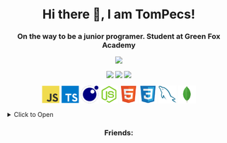 <h1  align="center">Hi there 👋, I am TomPecs!</h1>

<h3  align="center">

On the way to be a junior programer. Student at Green Fox Academy

</h3>

<p  align="center">

<a href="https://github.com/TomPecs">

<img height="180em" src="https://github-readme-stats-eight-theta.vercel.app/api?username=TomPecs&show_icons=true&theme=vue-dark&include_all_commits=true&count_private=true"  />
<!-- <img height="180em" src="https://github-readme-stats-eight-theta.vercel.app/api/top-langs/?username=TomPecs&layout=compact&exclude_lang=java+r&theme=vue-dark" /> -->
</a>

</p>

<p  align="center">

<img src="https://badges.pufler.dev/commits/all/Tompecs?label=Public+commits&style=flat-square&color=6875f5&logo=github"/>

<img src="https://badges.pufler.dev/repos/Tompecs?label=Public+repos&style=flat-square&color=6875f5&logo=github"/>

<img src="https://badges.pufler.dev/visits/TomPecs/Tompecs?style=flat-square&color=6875f5&logo=github"/>

</p>

<p  align="center">

<img src="https://raw.githubusercontent.com/devicons/devicon/master/icons/javascript/javascript-original.svg" alt="javascript" width="40" height="40"/>

<img src="https://raw.githubusercontent.com/devicons/devicon/master/icons/typescript/typescript-original.svg" alt="php" width="40" height="40"/>

<img src="https://raw.githubusercontent.com/devicons/devicon/master/icons/lua/lua-original.svg" alt="lua" width="40" height="40"/>

<img src="https://raw.githubusercontent.com/devicons/devicon/master/icons/nodejs/nodejs-original.svg" alt="node" width="40" height="40"/>

<img src="https://raw.githubusercontent.com/devicons/devicon/master/icons/html5/html5-original.svg" alt="html5" width="40" height="40"/>

<img src="https://raw.githubusercontent.com/devicons/devicon/master/icons/css3/css3-original.svg" alt="css3" width="40" height="40"/>

<img src="https://raw.githubusercontent.com/devicons/devicon/master/icons/mysql/mysql-original.svg" alt="mysql" width="40" height="40"/>

<img src="https://raw.githubusercontent.com/devicons/devicon/master/icons/mongodb/mongodb-original.svg" alt="mysql" width="40" height="40"/>

</p>

<details> 
  <summary>Click to Open<h3  align="center">Friends:</h3></summary>
 


<div style="display:flex"><h4> [Developers:] </h4>

<a href="#">[#Ádám]</a> <a href="#">[#Beni]</a> <a href="https://github.com/CsokiHUN">[#Csoki]</a> <a href="https://www.twitch.tv/skeletonwarrior66">[#Csontvázharcos]</a> <a href="https://github.com/aDavidkaa">[#Davidkaaaah]</a> <a href="#">[#Füsti]</a> <a href="https://github.com/Gandalf6989">[#Gandalf]</a> <a href="https://github.com/Gellipapa">[#Gellipapa]</a> <a href="https://www.twitch.tv/xeppy94">[#Xeppy]</a>

</div>

<div style="display:flex"><h4>  [Non developers:] </h4>

<a href="https://www.twitch.tv/mran0_">[#An0]</a> <a href="https://www.twitch.tv/kantor_pictures">[#Kantor]</a> <a href="https://www.twitch.tv/klikkertv">[#KlikkerTV]</a>

</div>
<div style="display:flex"><h4> [Green Fox friends:] </h4>

<a href="https://github.com/rdg5">[#Sanyi]</a> <a href="https://github.com/matecserven">[#Máté]</a> <a href="https://github.com/bkeszl">[#Barna]</a> <a href="https://github.com/KreczAndris">[#András]</a> <a href="https://github.com/nldanne">[#Anh]</a> <a href="https://github.com/dragonfly-88">[#Annila]</a> <a href="https://github.com/brdsgnrx">[#Bence]</a> <a href="https://github.com/fauxmaux">[#Béla]</a> <a href="https://github.com/davidkanyik">[#Dávid]</a> <a href="https://github.com/Gbi92">[#Gabi]</a> <a href="https://github.com/kalip60">[#József]</a> <a href="https://github.com/MazurLaura">[#Lili]</a> <a href="https://github.com/jambi997">[#Marci]</a> <a href="https://github.com/XentiusCRFX">[#Mészi]</a> <a href="https://github.com/bodiors">[#Örs]</a>

  </div>
  </details>

<!--

**TomPecs/TomPecs** is a ✨ _special_ ✨ repository because its `README.md` (this file) appears on your GitHub profile.



Here are some ideas to get you started:



- 🔭 I’m currently working on ...

- 🌱 I’m currently learning ...

- 👯 I’m looking to collaborate on ...

- 🤔 I’m looking for help with ...

- 💬 Ask me about ...

- 📫 How to reach me: ...

- 😄 Pronouns: ...

- ⚡ Fun fact: ...

-->
